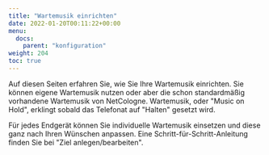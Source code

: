 ```yaml
---
title: "Wartemusik einrichten"
date: 2022-01-20T00:11:22+00:00
menu:
  docs:
    parent: "konfiguration"
weight: 204
toc: true
---
```


Auf diesen Seiten erfahren Sie, wie Sie Ihre Wartemusik einrichten. Sie können eigene Wartemusik nutzen oder aber die schon standardmäßig vorhandene Wartemusik von NetCologne. Wartemusik, oder "Music on Hold", erklingt sobald das Telefonat auf "Halten" gesetzt wird.

Für jedes Endgerät können Sie individuelle Wartemusik einsetzen und diese ganz nach Ihren Wünschen anpassen. Eine Schritt-für-Schritt-Anleitung finden Sie bei "Ziel anlegen/bearbeiten".

